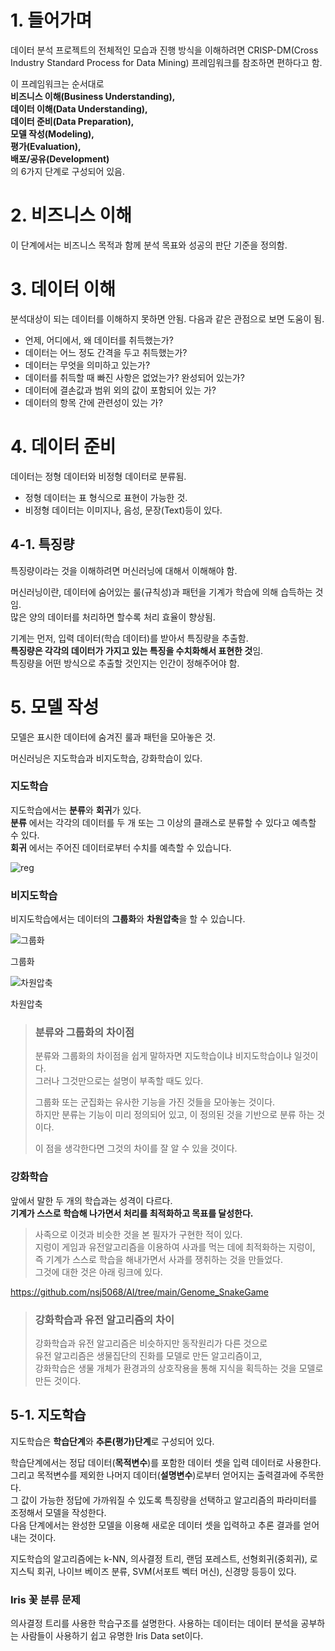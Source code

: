 # 1. 들어가며
데이터 분석 프로젝트의 전체적인 모습과 진행 방식을 이해하려면 CRISP-DM(Cross Industry Standard Process for Data Mining) 프레임워크를 참조하면 편하다고 함.          

이 프레임워크는 순서대로       
**비즈니스 이해(Business Understanding),      
데이터 이해(Data Understanding),       
데이터 준비(Data Preparation),         
모델 작성(Modeling),        
평가(Evaluation),           
배포/공유(Development)**            
의 6가지 단계로 구성되어 있음.

# 2. 비즈니스 이해
이 단계에서는 비즈니스 목적과 함께 분석 목표와 성공의 판단 기준을 정의함.

# 3. 데이터 이해
분석대상이 되는 데이터를 이해하지 못하면 안됨.
다음과 같은 관점으로 보면 도움이 됨.

* 언제, 어디에서, 왜 데이터를 취득했는가?
* 데이터는 어느 정도 간격을 두고 취득했는가?
* 데이터는 무엇을 의미하고 있는가?
* 데이터를 취득할 때 빠진 사항은 없었는가? 완성되어 있는가?
* 데이터에 결손값과 범위 외의 값이 포함되어 있는 가?
* 데이터의 항목 간에 관련성이 있는 가?

# 4. 데이터 준비
데이터는 정형 데이터와 비정형 데이터로 분류됨.

* 정형 데이터는 표 형식으로 표현이 가능한 것.
* 비정형 데이터는 이미지나, 음성, 문장(Text)등이 있다.

## 4-1. 특징량
특징량이라는 것을 이해하려면 머신러닝에 대해서 이해해야 함.

머신러닝이란, 데이터에 숨어있는 룰(규칙성)과 패턴을 기계가 학습에 의해 습득하는 것임.     
많은 양의 데이터를 처리하면 할수록 처리 효율이 향상됨.       

기계는 먼저, 입력 데이터(학습 데이터)를 받아서 특징량을 추출함.       
**특징량은 각각의 데이터가 가지고 있는 특징을 수치화해서 표현한 것**임.      
특징량을 어떤 방식으로 추출할 것인지는 인간이 정해주어야 함.        

# 5. 모델 작성

모델은 표시한 데이터에 숨겨진 룰과 패턴을 모아놓은 것.

머신러닝은 지도학습과 비지도학습, 강화학습이 있다. 

### 지도학습
지도학습에서는 **분류**와 **회귀**가 있다.         
**분류** 에서는 각각의 데이터를 두 개 또는 그 이상의 클래스로 분류할 수 있다고 예측할 수 있다.           
**회귀** 에서는 주어진 데이터로부터 수치를 예측할 수 있습니다.

![reg](https://user-images.githubusercontent.com/64456822/152492896-68ae853c-4909-416a-9e8e-ff3f305ecd44.JPG)

### 비지도학습
비지도학습에서는 데이터의 **그룹화**와 **차원압축**을 할 수 있습니다.

![그룹화](https://user-images.githubusercontent.com/64456822/152493804-f3e523ed-271e-4568-812c-8d711486fd06.JPG)

그룹화

![차원압축](https://user-images.githubusercontent.com/64456822/152494266-34950b45-1cec-4f27-9023-51c14fcd8d63.JPG)

차원압축

> ### 분류와 그룹화의 차이점
>분류와 그룹화의 차이점을 쉽게 말하자면 지도학습이냐 비지도학습이냐 일것이다.      
>그러나 그것만으로는 설명이 부족할 때도 있다.         
>
>그룹화 또는 군집화는 유사한 기능을 가진 것들을 모아놓는 것이다.        
>하지만 분류는 기능이 미리 정의되어 있고, 이 정의된 것을 기반으로 분류 하는 것이다.      
>
>이 점을 생각한다면 그것의 차이를 잘 알 수 있을 것이다.        

### 강화학습
앞에서 말한 두 개의 학습과는 성격이 다르다.       
**기계가 스스로 학습해 나가면서 처리를 최적화하고 목표를 달성한다.**        

> 사족으로 이것과 비슷한 것을 본 필자가 구현한 적이 있다.         
> 지렁이 게임과 유전알고리즘을 이용하여 사과를 먹는 데에 최적화하는 지렁이, 즉 기계가 스스로 학습을 해내가면서 사과를 쟁취하는 것을 만들었다.       
> 그것에 대한 것은 아래 링크에 있다.

https://github.com/nsj5068/AI/tree/main/Genome_SnakeGame

> ### 강화학습과 유전 알고리즘의 차이
>강화학습과 유전 알고리즘은 비슷하지만 동작원리가 다른 것으로         
>유전 알고리즘은 생물집단의 진화를 모델로 만든 알고리즘이고,       
>강화학습은 생물 개체가 환경과의 상호작용을 통해 지식을 획득하는 것을 모델로 만든 것이다.

## 5-1. 지도학습

지도학습은 **학습단계**와 **추론(평가)단계**로 구성되어 있다.        

학습단계에서는 정답 데이터(**목적변수**)를 포함한 데이터 셋을 입력 데이터로 사용한다.        
그리고 목적변수를 제외한 나머지 데이터(**설명변수**)로부터 얻어지는 출력결과에 주목한다.         
그 값이 가능한 정답에 가까워질 수 있도록 특징량을 선택하고 알고리즘의 파라미터를 조정해서 모델을 작성한다.        
다음 단계에서는 완성한 모델을 이용해 새로운 데이터 셋을 입력하고 추론 결과를 얻어내는 것이다.       

지도학습의 알고리즘에는 k-NN, 의사결정 트리, 랜덤 포레스트, 선형회귀(중회귀), 로지스틱 회귀, 나이브 베이즈 분류, SVM(서포트 벡터 머신), 신경망 등등이 있다.

### Iris 꽃 분류 문제
의사결정 트리를 사용한 학습구조를 설명한다. 사용하는 데이터는 데이터 분석을 공부하는 사람들이 사용하기 쉽고 유명한 Iris Data set이다.






